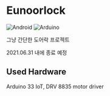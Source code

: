 # Eunoorlock

![Android](https://img.shields.io/badge/Android-3DDC84?style=flat-square&logo=Android&logoColor=white)
![Arduino](https://img.shields.io/badge/Arduino-00979D?style=flat-square&logo=Arduino&logoColor=white)

그냥 간단한 도어락 프로젝트

2021.06.31 내에 종료 예정

Used Hardware
--------------

Arduino 33 IoT, DRV 8835 motor driver
